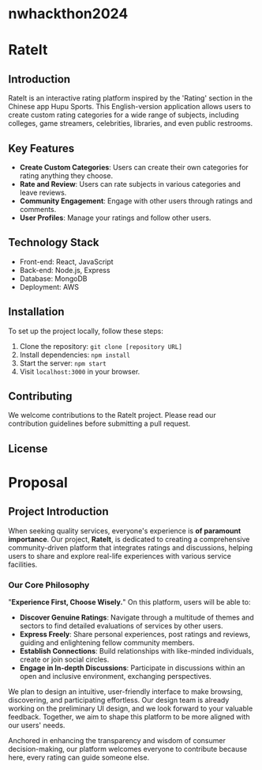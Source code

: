 # nwhackthon2024
# RateIt

## Introduction
RateIt is an interactive rating platform inspired by the 'Rating' section in the Chinese app Hupu Sports. This English-version application allows users to create custom rating categories for a wide range of subjects, including colleges, game streamers, celebrities, libraries, and even public restrooms.

## Key Features
- **Create Custom Categories**: Users can create their own categories for rating anything they choose.
- **Rate and Review**: Users can rate subjects in various categories and leave reviews.
- **Community Engagement**: Engage with other users through ratings and comments.
- **User Profiles**: Manage your ratings and follow other users.

## Technology Stack
- Front-end: React, JavaScript
- Back-end: Node.js, Express
- Database: MongoDB
- Deployment: AWS

## Installation
To set up the project locally, follow these steps:
1. Clone the repository: `git clone [repository URL]`
2. Install dependencies: `npm install`
3. Start the server: `npm start`
4. Visit `localhost:3000` in your browser.

## Contributing
We welcome contributions to the RateIt project. Please read our contribution guidelines before submitting a pull request.

## License



# Proposal

## Project Introduction

When seeking quality services, everyone's experience is **of paramount importance**. Our project, **RateIt**, is dedicated to creating a comprehensive community-driven platform that integrates ratings and discussions, helping users to share and explore real-life experiences with various service facilities.

### Our Core Philosophy

"**Experience First, Choose Wisely.**" On this platform, users will be able to:

- **Discover Genuine Ratings**: Navigate through a multitude of themes and sectors to find detailed evaluations of services by other users.
- **Express Freely**: Share personal experiences, post ratings and reviews, guiding and enlightening fellow community members.
- **Establish Connections**: Build relationships with like-minded individuals, create or join social circles.
- **Engage in In-depth Discussions**: Participate in discussions within an open and inclusive environment, exchanging perspectives.

We plan to design an intuitive, user-friendly interface to make browsing, discovering, and participating effortless. Our design team is already working on the preliminary UI design, and we look forward to your valuable feedback. Together, we aim to shape this platform to be more aligned with our users' needs.

Anchored in enhancing the transparency and wisdom of consumer decision-making, our platform welcomes everyone to contribute because here, every rating can guide someone else.
